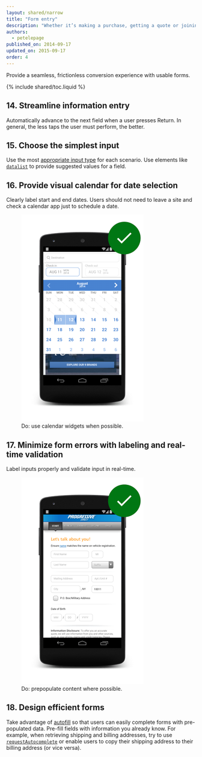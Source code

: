 ```yaml
---
layout: shared/narrow
title: "Form entry"
description: "Whether it’s making a purchase, getting a quote or joining an email list, your user’s conversion experience should be as seamless as possible."
authors:
  - petelepage
published_on: 2014-09-17
updated_on: 2015-09-17
order: 4
---
```


<p class="intro">
Provide a seamless, frictionless conversion experience with usable forms.
</p>

{% include shared/toc.liquid %}

## 14. Streamline information entry

Automatically advance to the next field when a user presses Return. In general, the less taps the user must perform, the better.

## 15. Choose the simplest input

Use the most [appropriate input type]({{site.fundamentals}}/design-and-ui/input/forms/choose-the-best-input-type) for each scenario. Use elements like [`datalist`]({{site.fundamentals}}/design-and-ui/input/forms/choose-the-best-input-type#offer-suggestions-during-input-with-datalist) to provide suggested values for a field.

## 16. Provide visual calendar for date selection

Clearly label start and end dates. Users should not need to leave a site and check a calendar app just to schedule a date.

<div class="mdl-grid">
  <figure class="mdl-cell mdl-cell--6-col">
    <img src="images/forms-calendar-good.png">
    <figcaption class="wf-figcaption-good">Do: use calendar widgets when possible.</figcaption>
  </figure>
</div>

## 17. Minimize form errors with labeling and real-time validation

Label inputs properly and validate input in real-time.

<div class="mdl-grid">
  <figure class="mdl-cell mdl-cell--6-col">
    <img src="images/forms-multipart-good.png">
    <figcaption class="wf-figcaption-good">Do: prepopulate content where possible.</figcaption>
  </figure>
</div>

## 18. Design efficient forms

Take advantage of [autofill]({{site.fundamentals}}/design-and-ui/input/forms/label-and-name-inputs#use-metadata-to-enable-auto-complete) so that users can easily complete forms with pre-populated data. Pre-fill fields with information you already know. For example, when retrieving shipping and billing addresses, try to use [`requestAutocomplete`]({{site.fundamentals}}/design-and-ui/input/forms/use-request-auto-complete) or enable users to copy their shipping address to their billing address (or vice versa). 

